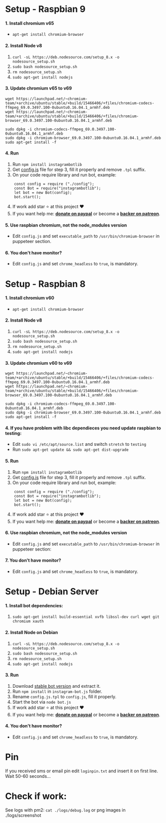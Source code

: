 # Setup - Raspbian 9
#### 1. Install chromium v65
- `apt-get install chromium-browser`

#### 2. Install Node v8
1. `curl -sL https://deb.nodesource.com/setup_8.x -o nodesource_setup.sh `
2. `sudo bash nodesource_setup.sh`
3. `rm nodesource_setup.sh`
4. `sudo apt-get install nodejs`

#### 3. Update chromium v65 to v69
```
wget https://launchpad.net/~chromium-team/+archive/ubuntu/stable/+build/15466406/+files/chromium-codecs-ffmpeg_69.0.3497.100-0ubuntu0.16.04.1_armhf.deb
wget https://launchpad.net/~chromium-team/+archive/ubuntu/stable/+build/15466406/+files/chromium-browser_69.0.3497.100-0ubuntu0.16.04.1_armhf.deb

sudo dpkg -i chromium-codecs-ffmpeg_69.0.3497.100-0ubuntu0.16.04.1_armhf.deb
sudo dpkg -i chromium-browser_69.0.3497.100-0ubuntu0.16.04.1_armhf.deb
sudo apt-get install -f
```

#### 4. Run
1. Run `npm install instagrambotlib`
2. Get [config.js](https://raw.githubusercontent.com/social-manager-tools/instagram-bot-lib/0.9.4/config.js.tpl) file for step 3, fill it properly and remove `.tpl` suffix.
3. On your code require library and run bot, example:
```
    const config = require ("./config");
    const Bot = require("instagrambotlib");
    let bot = new Bot(config);
    bot.start();
```
4. If work add star :star: at this project :heart:
5. If you want help me: **[donate on paypal](http://paypal.ptkdev.io)** or become a **[backer on patreon](http://patreon.ptkdev.io)**.

#### 5. Use raspbian chromium, not the node_modules version
- Edit `config.js` and set `executable_path` to `/usr/bin/chromium-browser` in puppeteer section.

#### 6. You don't have monitor?
- Edit `config.js` and set `chrome_headless` to `true`, is mandatory.

# Setup - Raspbian 8
#### 1. Install chromium v60
- `apt-get install chromium-browser`

#### 2. Install Node v8
1. `curl -sL https://deb.nodesource.com/setup_8.x -o nodesource_setup.sh `
2. `sudo bash nodesource_setup.sh`
3. `rm nodesource_setup.sh`
4. `sudo apt-get install nodejs`

#### 3. Update chromium v60 to v69
```
wget https://launchpad.net/~chromium-team/+archive/ubuntu/stable/+build/15466406/+files/chromium-codecs-ffmpeg_69.0.3497.100-0ubuntu0.16.04.1_armhf.deb
wget https://launchpad.net/~chromium-team/+archive/ubuntu/stable/+build/15466406/+files/chromium-browser_69.0.3497.100-0ubuntu0.16.04.1_armhf.deb

sudo dpkg -i chromium-codecs-ffmpeg_69.0.3497.100-0ubuntu0.16.04.1_armhf.deb
sudo dpkg -i chromium-browser_69.0.3497.100-0ubuntu0.16.04.1_armhf.deb
sudo apt-get install -f
```

#### 4. If you have problem with libc dependieces you need update raspbian to testing:
- Edit `sudo vi /etc/apt/source.list` and switch `stretch` to `testing`
- Run `sudo apt-get update && sudo apt-get dist-upgrade`

#### 5. Run
1. Run `npm install instagrambotlib`
2. Get [config.js](https://raw.githubusercontent.com/social-manager-tools/instagram-bot-lib/0.9.4/config.js.tpl) file for step 3, fill it properly and remove `.tpl` suffix.
3. On your code require library and run bot, example:
```
    const config = require ("./config");
    const Bot = require("instagrambotlib");
    let bot = new Bot(config);
    bot.start();
```
4. If work add star :star: at this project :heart:
5. If you want help me: **[donate on paypal](http://paypal.ptkdev.io)** or become a **[backer on patreon](http://patreon.ptkdev.io)**.

#### 6. Use raspbian chromium, not the node_modules version
- Edit `config.js` and set `executable_path` to `/usr/bin/chromium-browser` in puppeteer section:

#### 7. You don't have monitor?
- Edit `config.js` and set `chrome_headless` to `true`, is mandatory.

# Setup - Debian Server
#### 1. Install bot dependencies:
1. `sudo apt-get install build-essential xvfb libssl-dev curl wget git chromium xauth`

#### 2. Install Node on Debian
1. `curl -sL https://deb.nodesource.com/setup_8.x -o nodesource_setup.sh `
2. `sudo bash nodesource_setup.sh`
3. `rm nodesource_setup.sh`
4. `sudo apt-get install nodejs`

#### 3. Run
1. Download [stable bot version](https://github.com/social-manager-tools/instagram-bot.js/releases) and extract it.
2. Run `npm install` in `instagram-bot.js` folder.
3. Rename `config.js.tpl` to `config.js`, fill it properly.
4. Start the bot via `node bot.js`
5. If work add star :star: at this project :heart:
6. If you want help me: <b><a href="http://paypal.ptkdev.io">donate on paypal</a></b> or become a <b><a href="http://patreon.ptkdev.io">backer on patreon</a></b>.

#### 4. You don't have monitor?
- Edit `config.js` and set `chrome_headless` to `true`, is mandatory.

# Pin
If you received sms or email pin edit `loginpin.txt` and insert it on first line. Wait 50-60 seconds...

# Check if work:
See logs with pm2: `cat ./logs/debug.log` or png images in ./logs/screenshot
